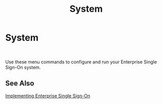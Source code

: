 ﻿---
title: System
TOCTitle: System
ms:assetid: e40d2ecd-3109-44d7-9ddd-b0b9191013b3
ms:mtpsurl: https://msdn.microsoft.com/en-us/library/Aa561594(v=BTS.80)
ms:contentKeyID: 51532971
ms.date: 08/30/2017
mtps_version: v=BTS.80
f1_keywords:
- bts10.esso.system.general
---

# System

 

Use these menu commands to configure and run your Enterprise Single Sign-On system.

## See Also

[Implementing Enterprise Single Sign-On](https://msdn.microsoft.com/library/aa558712\(v=bts.80\))

